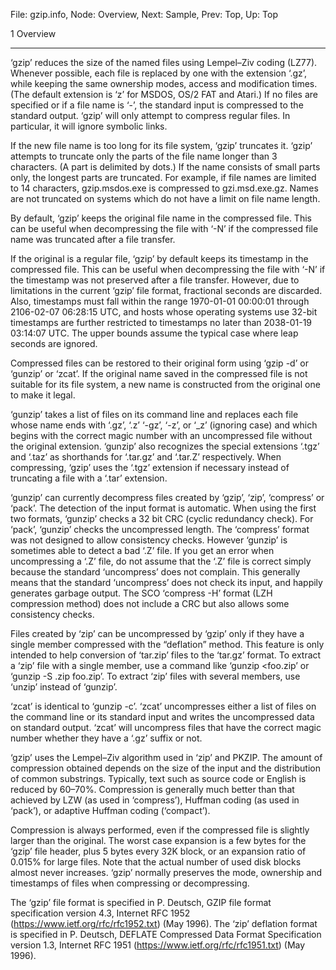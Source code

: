 File: gzip.info,  Node: Overview,  Next: Sample,  Prev: Top,  Up: Top

1 Overview
**********

‘gzip’ reduces the size of the named files using Lempel–Ziv coding
(LZ77).  Whenever possible, each file is replaced by one with the
extension ‘.gz’, while keeping the same ownership modes, access and
modification times.  (The default extension is ‘z’ for MSDOS, OS/2 FAT
and Atari.)  If no files are specified or if a file name is ‘-’, the
standard input is compressed to the standard output.  ‘gzip’ will only
attempt to compress regular files.  In particular, it will ignore
symbolic links.

   If the new file name is too long for its file system, ‘gzip’
truncates it.  ‘gzip’ attempts to truncate only the parts of the file
name longer than 3 characters.  (A part is delimited by dots.)  If the
name consists of small parts only, the longest parts are truncated.  For
example, if file names are limited to 14 characters, gzip.msdos.exe is
compressed to gzi.msd.exe.gz.  Names are not truncated on systems which
do not have a limit on file name length.

   By default, ‘gzip’ keeps the original file name in the compressed
file.  This can be useful when decompressing the file with ‘-N’ if the
compressed file name was truncated after a file transfer.

   If the original is a regular file, ‘gzip’ by default keeps its
timestamp in the compressed file.  This can be useful when decompressing
the file with ‘-N’ if the timestamp was not preserved after a file
transfer.  However, due to limitations in the current ‘gzip’ file
format, fractional seconds are discarded.  Also, timestamps must fall
within the range 1970-01-01 00:00:01 through 2106-02-07 06:28:15 UTC,
and hosts whose operating systems use 32-bit timestamps are further
restricted to timestamps no later than 2038-01-19 03:14:07 UTC.  The
upper bounds assume the typical case where leap seconds are ignored.

   Compressed files can be restored to their original form using ‘gzip
-d’ or ‘gunzip’ or ‘zcat’.  If the original name saved in the compressed
file is not suitable for its file system, a new name is constructed from
the original one to make it legal.

   ‘gunzip’ takes a list of files on its command line and replaces each
file whose name ends with ‘.gz’, ‘.z’ ‘-gz’, ‘-z’, or ‘_z’ (ignoring
case) and which begins with the correct magic number with an
uncompressed file without the original extension.  ‘gunzip’ also
recognizes the special extensions ‘.tgz’ and ‘.taz’ as shorthands for
‘.tar.gz’ and ‘.tar.Z’ respectively.  When compressing, ‘gzip’ uses the
‘.tgz’ extension if necessary instead of truncating a file with a ‘.tar’
extension.

   ‘gunzip’ can currently decompress files created by ‘gzip’, ‘zip’,
‘compress’ or ‘pack’.  The detection of the input format is automatic.
When using the first two formats, ‘gunzip’ checks a 32 bit CRC (cyclic
redundancy check).  For ‘pack’, ‘gunzip’ checks the uncompressed length.
The ‘compress’ format was not designed to allow consistency checks.
However ‘gunzip’ is sometimes able to detect a bad ‘.Z’ file.  If you
get an error when uncompressing a ‘.Z’ file, do not assume that the ‘.Z’
file is correct simply because the standard ‘uncompress’ does not
complain.  This generally means that the standard ‘uncompress’ does not
check its input, and happily generates garbage output.  The SCO
‘compress -H’ format (LZH compression method) does not include a CRC but
also allows some consistency checks.

   Files created by ‘zip’ can be uncompressed by ‘gzip’ only if they
have a single member compressed with the “deflation” method.  This
feature is only intended to help conversion of ‘tar.zip’ files to the
‘tar.gz’ format.  To extract a ‘zip’ file with a single member, use a
command like ‘gunzip <foo.zip’ or ‘gunzip -S .zip foo.zip’.  To extract
‘zip’ files with several members, use ‘unzip’ instead of ‘gunzip’.

   ‘zcat’ is identical to ‘gunzip -c’.  ‘zcat’ uncompresses either a
list of files on the command line or its standard input and writes the
uncompressed data on standard output.  ‘zcat’ will uncompress files that
have the correct magic number whether they have a ‘.gz’ suffix or not.

   ‘gzip’ uses the Lempel–Ziv algorithm used in ‘zip’ and PKZIP.  The
amount of compression obtained depends on the size of the input and the
distribution of common substrings.  Typically, text such as source code
or English is reduced by 60–70%.  Compression is generally much better
than that achieved by LZW (as used in ‘compress’), Huffman coding (as
used in ‘pack’), or adaptive Huffman coding (‘compact’).

   Compression is always performed, even if the compressed file is
slightly larger than the original.  The worst case expansion is a few
bytes for the ‘gzip’ file header, plus 5 bytes every 32K block, or an
expansion ratio of 0.015% for large files.  Note that the actual number
of used disk blocks almost never increases.  ‘gzip’ normally preserves
the mode, ownership and timestamps of files when compressing or
decompressing.

   The ‘gzip’ file format is specified in P. Deutsch, GZIP file format
specification version 4.3, Internet RFC 1952
(https://www.ietf.org/rfc/rfc1952.txt) (May 1996).  The ‘zip’ deflation
format is specified in P. Deutsch, DEFLATE Compressed Data Format
Specification version 1.3, Internet RFC 1951
(https://www.ietf.org/rfc/rfc1951.txt) (May 1996).

